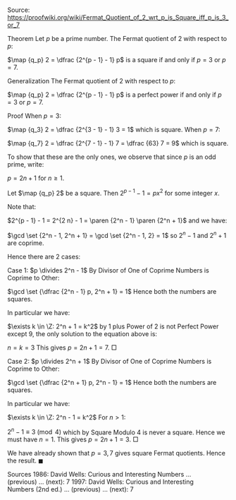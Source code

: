 # 

Source: https://proofwiki.org/wiki/Fermat_Quotient_of_2_wrt_p_is_Square_iff_p_is_3_or_7



Theorem
Let $p$ be a prime number.
The Fermat quotient of $2$ with respect to $p$:

$\map {q_p} 2 = \dfrac {2^{p - 1} - 1} p$
is a square if and only if $p = 3$ or $p = 7$.


Generalization
The Fermat quotient of $2$ with respect to $p$:

$\map {q_p} 2 = \dfrac {2^{p - 1} - 1} p$
is a perfect power if and only if $p = 3$ or $p = 7$.


Proof
When $p = 3$:

$\map {q_3} 2 = \dfrac {2^{3 - 1} - 1} 3 = 1$
which is square.
When $p = 7$:

$\map {q_7} 2 = \dfrac {2^{7 - 1} - 1} 7 = \dfrac {63} 7 = 9$
which is square.

To show that these are the only ones, we observe that since $p$ is an odd prime, write:

$p = 2 n + 1$ for $n \ge 1$.

Let $\map {q_p} 2$ be a square.
Then $2^{p - 1} - 1 = p x^2$ for some integer $x$.

Note that:

$2^{p - 1} - 1 = 2^{2 n} - 1 = \paren {2^n - 1} \paren {2^n + 1}$
and we have:

$\gcd \set {2^n - 1, 2^n + 1} = \gcd \set {2^n - 1, 2} = 1$
so $2^n - 1$ and $2^n + 1$ are coprime.

Hence there are $2$ cases:

Case $1$: $p \divides 2^n - 1$
By Divisor of One of Coprime Numbers is Coprime to Other:

$\gcd \set {\dfrac {2^n - 1} p, 2^n + 1} = 1$
Hence both the numbers are squares.

In particular we have:

$\exists k \in \Z: 2^n + 1 = k^2$
by 1 plus Power of 2 is not Perfect Power except 9, the only solution to the equation above is:

$n = k = 3$
This gives $p = 2 n + 1 = 7$.
$\Box$


Case $2$: $p \divides 2^n + 1$
By Divisor of One of Coprime Numbers is Coprime to Other:

$\gcd \set {\dfrac {2^n + 1} p, 2^n - 1} = 1$
Hence both the numbers are squares.

In particular we have:

$\exists k \in \Z: 2^n - 1 = k^2$
For $n > 1$:

$2^n - 1 \equiv 3 \pmod 4$
which by Square Modulo 4 is never a square.
Hence we must have $n = 1$.
This gives $p = 2 n + 1 = 3$.
$\Box$

We have already shown that $p = 3, 7$ gives square Fermat quotients.
Hence the result.
$\blacksquare$


Sources
1986: David Wells: Curious and Interesting Numbers ... (previous) ... (next): $7$
1997: David Wells: Curious and Interesting Numbers (2nd ed.) ... (previous) ... (next): $7$




